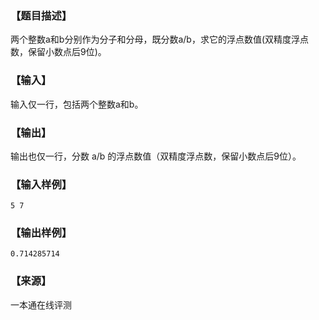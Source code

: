 ### 【题目描述】

两个整数a和b分别作为分子和分母，既分数a/b，求它的浮点数值(双精度浮点数，保留小数点后9位)。

### 【输入】

输入仅一行，包括两个整数a和b。

### 【输出】

输出也仅一行，分数 a/b 的浮点数值（双精度浮点数，保留小数点后9位）。

### 【输入样例】

```
5 7
```

### 【输出样例】

```
0.714285714
```


 ### 【来源】

 一本通在线评测 